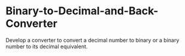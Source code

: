 # Binary-to-Decimal-and-Back-Converter
Develop a converter to convert a decimal number to binary or a binary number to its decimal equivalent.
